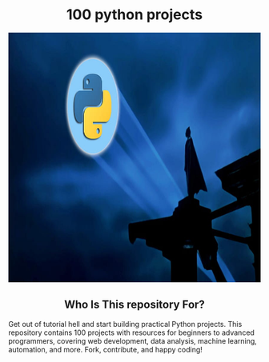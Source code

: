 <head>
    <h1 align="center"> 100 python projects </h1>
</head>

<img src="images/python_phto.jpg" alt="Simply Easy Learning" width="1280"
         height="500">
<head>
<h2 align="center" >Who Is This repository For?</h2>
</head>

<p>
Get out of tutorial hell and start building practical Python projects. This repository contains 100 projects with resources for beginners to advanced programmers, covering web development, data analysis, machine learning, automation, and more. Fork, contribute, and happy coding!
</p>
